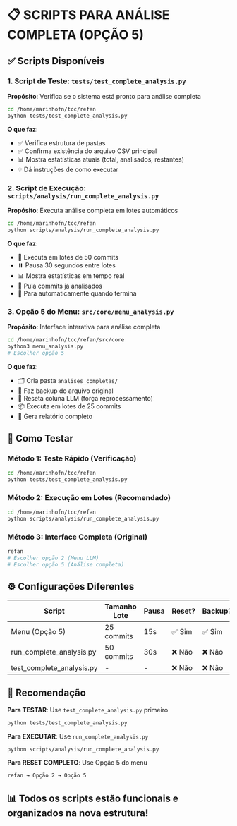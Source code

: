 # 📋 SCRIPTS PARA ANÁLISE COMPLETA (OPÇÃO 5)

## ✅ Scripts Disponíveis

### 1. **Script de Teste**: `tests/test_complete_analysis.py`
**Propósito**: Verifica se o sistema está pronto para análise completa
```bash
cd /home/marinhofn/tcc/refan
python tests/test_complete_analysis.py
```

**O que faz**:
- ✅ Verifica estrutura de pastas
- ✅ Confirma existência do arquivo CSV principal
- 📊 Mostra estatísticas atuais (total, analisados, restantes)
- 💡 Dá instruções de como executar

### 2. **Script de Execução**: `scripts/analysis/run_complete_analysis.py`
**Propósito**: Executa análise completa em lotes automáticos
```bash
cd /home/marinhofn/tcc/refan
python scripts/analysis/run_complete_analysis.py
```

**O que faz**:
- 🔄 Executa em lotes de 50 commits
- ⏸️ Pausa 30 segundos entre lotes
- 📊 Mostra estatísticas em tempo real
- 🎯 Pula commits já analisados
- 🛑 Para automaticamente quando termina

### 3. **Opção 5 do Menu**: `src/core/menu_analysis.py`
**Propósito**: Interface interativa para análise completa
```bash
cd /home/marinhofn/tcc/refan/src/core
python3 menu_analysis.py
# Escolher opção 5
```

**O que faz**:
- 🗂️ Cria pasta `analises_completas/`
- 💾 Faz backup do arquivo original
- 🔄 Reseta coluna LLM (força reprocessamento)
- 📦 Executa em lotes de 25 commits
- 📄 Gera relatório completo

## 🚀 Como Testar

### Método 1: Teste Rápido (Verificação)
```bash
cd /home/marinhofn/tcc/refan
python tests/test_complete_analysis.py
```

### Método 2: Execução em Lotes (Recomendado)
```bash
cd /home/marinhofn/tcc/refan
python scripts/analysis/run_complete_analysis.py
```

### Método 3: Interface Completa (Original)
```bash
refan
# Escolher opção 2 (Menu LLM)
# Escolher opção 5 (Análise completa)
```

## ⚙️ Configurações Diferentes

| Script | Tamanho Lote | Pausa | Reset? | Backup? |
|--------|--------------|-------|---------|---------|
| Menu (Opção 5) | 25 commits | 15s | ✅ Sim | ✅ Sim |
| run_complete_analysis.py | 50 commits | 30s | ❌ Não | ❌ Não |
| test_complete_analysis.py | - | - | ❌ Não | ❌ Não |

## 🎯 Recomendação

**Para TESTAR**: Use `test_complete_analysis.py` primeiro
```bash
python tests/test_complete_analysis.py
```

**Para EXECUTAR**: Use `run_complete_analysis.py` 
```bash
python scripts/analysis/run_complete_analysis.py
```

**Para RESET COMPLETO**: Use Opção 5 do menu
```bash
refan → Opção 2 → Opção 5
```

## 📊 Todos os scripts estão funcionais e organizados na nova estrutura!
